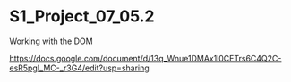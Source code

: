 # S1_Project_07_05.2
Working with the DOM


https://docs.google.com/document/d/13q_Wnue1DMAx1l0CETrs6C4Q2C-esR5pgI_MC-_r3G4/edit?usp=sharing
